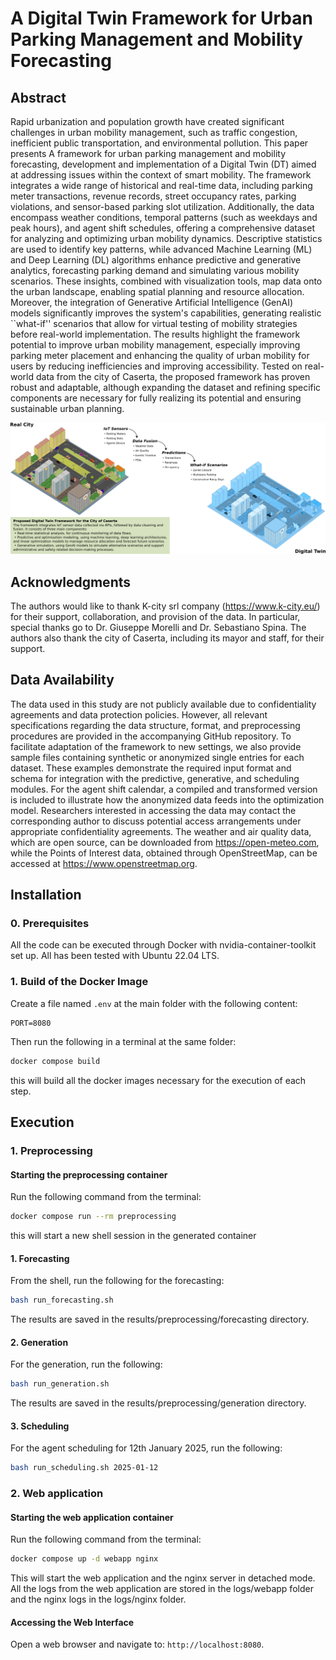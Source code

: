 # A Digital Twin Framework for Urban Parking Management and Mobility Forecasting

## Abstract
Rapid urbanization and population growth have created significant challenges in urban mobility management, such as traffic congestion, inefficient public transportation, and environmental pollution. This paper presents A framework for urban parking management and mobility forecasting, development and implementation of a Digital Twin (DT) aimed at addressing issues within the context of smart mobility. The framework integrates a wide range of historical and real-time data, including parking meter transactions, revenue records, street occupancy rates, parking violations, and sensor-based parking slot utilization. Additionally, the data encompass weather conditions, temporal patterns (such as weekdays and peak hours), and agent shift schedules, offering a comprehensive dataset for analyzing and optimizing urban mobility dynamics. Descriptive statistics are used to identify key patterns, while advanced Machine Learning (ML) and Deep Learning (DL) algorithms enhance predictive and generative analytics, forecasting parking demand and simulating various mobility scenarios. These insights, combined with visualization tools, map data onto the urban landscape, enabling spatial planning and resource allocation. Moreover, the integration of Generative Artificial Intelligence (GenAI) models significantly improves the system's capabilities, generating realistic ``what-if'' scenarios that allow for virtual testing of mobility strategies before real-world implementation.
The results highlight the framework potential to improve urban mobility management, especially improving parking meter placement and enhancing the quality of urban mobility for users by reducing inefficiencies and improving accessibility. Tested on real-world data from the city of Caserta, the proposed framework has proven robust and adaptable, although expanding the dataset and refining specific components are necessary for fully realizing its potential and ensuring sustainable urban planning.


![Alt text](DT.png)




## Acknowledgments
The authors would like to thank K-city srl company (https://www.k-city.eu/) for their support, collaboration, and provision of the data. In particular, special thanks go to Dr. Giuseppe Morelli and Dr. Sebastiano Spina. The authors also thank the city of Caserta, including its mayor and staff, for their support.



## Data Availability
The data used in this study are not publicly available due to confidentiality agreements and data protection policies. However, all relevant specifications regarding the data structure, format, and preprocessing procedures are provided in the accompanying GitHub repository. 
To facilitate adaptation of the framework to new settings, we also provide sample files containing synthetic or anonymized single entries for each dataset. These examples demonstrate the required input format and schema for integration with the predictive, generative, and scheduling modules. For the agent shift calendar, a compiled and transformed version is included to illustrate how the anonymized data feeds into the optimization model.
Researchers interested in accessing the data may contact the corresponding author to discuss potential access arrangements under appropriate confidentiality agreements.
The weather and air quality data, which are open source, can be downloaded from https://open-meteo.com, while the Points of Interest data, obtained through OpenStreetMap, can be accessed at https://www.openstreetmap.org.


## Installation

### 0. Prerequisites
All the code can be executed through Docker with nvidia-container-toolkit set up. All has been tested with Ubuntu 22.04 LTS.

### 1. Build of the Docker Image
Create a file named `.env` at the main folder with the following content:

```
PORT=8080
```

Then run the following in a terminal at the same folder:

```sh
docker compose build
```

this will build all the docker images necessary for the execution of each step.

## Execution
### 1. Preprocessing
#### Starting the preprocessing container

Run the following command from the terminal:

```sh
docker compose run --rm preprocessing
```

this will start a new shell session in the generated container

#### 1. Forecasting

From the shell, run the following for the forecasting:

```sh
bash run_forecasting.sh
```

The results are saved in the results/preprocessing/forecasting directory.

#### 2. Generation
For the generation, run the following:

```sh
bash run_generation.sh
```

The results are saved in the results/preprocessing/generation directory.

#### 3. Scheduling
For the agent scheduling for 12th January 2025, run the following:

```sh
bash run_scheduling.sh 2025-01-12
```

### 2. Web application
#### Starting the web application container

Run the following command from the terminal:

```sh
docker compose up -d webapp nginx
```

This will start the web application and the nginx server in detached mode. All the logs from the web application are stored in the logs/webapp folder and the nginx logs in the logs/nginx folder.

#### Accessing the Web Interface
Open a web browser and navigate to: `http://localhost:8080`.
